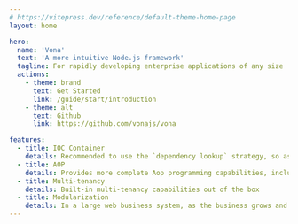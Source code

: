 ```yaml
---
# https://vitepress.dev/reference/default-theme-home-page
layout: home

hero:
  name: 'Vona'
  text: 'A more intuitive Node.js framework'
  tagline: For rapidly developing enterprise applications of any size
  actions:
    - theme: brand
      text: Get Started
      link: /guide/start/introduction
    - theme: alt
      text: Github
      link: https://github.com/vonajs/vona

features:
  - title: IOC Container
    details: Recommended to use the `dependency lookup` strategy, so as to use fewer decorator functions and fewer type annotations, making the IOC container more concise and intuitive
  - title: AOP
    details: Provides more complete Aop programming capabilities, including pre-handle aspect, subject aspect, and object aspect
  - title: Multi-tenancy
    details: Built-in multi-tenancy capabilities out of the box
  - title: Modularization
    details: In a large web business system, as the business grows and changes, it is also necessary to divide the system into relatively independent modules in order to avoid code bloating
---
```

